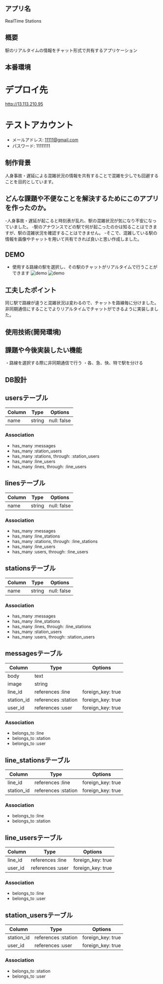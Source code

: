 ## アプリ名
RealTime Stations

## 概要
駅のリアルタイムの情報をチャット形式で共有するアプリケーション

## 本番環境
# デプロイ先
http://13.113.210.95
# テストアカウント
* メールアドレス: 11111@gmail.com
* パスワード: 11111111

## 制作背景
人身事故・遅延による混雑状況の情報を共有することで混雑を少しでも回避することを目的としています。

## どんな課題や不便なことを解決するためにこのアプリを作ったのか。
-人身事故・遅延が起こると時刻表が乱れ、駅の混雑状況が気になり不安になっていました。
-駅のアナウンスでどの駅で何が起こったのかは知ることはできますが、駅の混雑状況を確認することはできません。
-そこで、混雑している駅の情報を画像やチャットを用いて共有できれば良いと思い作成しました。

## DEMO
* 使用する路線の駅を選択し、その駅のチャットがリアルタイムで行うことができます
![demo](https://user-images.githubusercontent.com/58354561/77869884-f4fcb480-727a-11ea-83c8-1f07bcfc4829.jpg)
![demo](https://user-images.githubusercontent.com/58354561/77870132-8835ea00-727b-11ea-87b2-b3d7fe6d1429.gif)

## 工夫したポイント
同じ駅で路線が違うと混雑状況は変わるので、チャットを路線毎に分けました。
非同期通信にすることでよりリアルタイムでチャットができるように実装しました。

## 使用技術(開発環境)
## 課題や今後実装したい機能
・路線を選択する際に非同期通信で行う
・各、急、快、特で駅を分ける

## DB設計
## usersテーブル
|Column|Type|Options|
|------|----|-------|
|name|string|null: false|

### Association
- has_many :messages
- has_many :station_users
- has_many :stations, through: :station_users
- has_many :line_users
- has_many :lines, through: :line_users

## linesテーブル
|Column|Type|Options|
|------|----|-------|
|name|string|null: false|

### Association
- has_many :messages
- has_many :line_stations
- has_many :stations, through: :line_stations
- has_many :line_users
- has_many :users, through: :line_users

## stationsテーブル
|Column|Type|Options|
|------|----|-------|
|name|string|null: false|

### Association
- has_many :messages
- has_many :line_stations
- has_many :lines, through: :line_stations
- has_many :station_users
- has_many :users, through: :station_users

## messagesテーブル
|Column|Type|Options|
|------|----|-------|
|body|text||
|image|string||
|line_id|references :line|foreign_key: true|
|station_id|references :station|foreign_key: true|
|user_id|references :user|foreign_key: true|

### Association
- belongs_to :line
- belongs_to :station
- belongs_to :user

## line_stationsテーブル
|Column|Type|Options|
|------|----|-------|
|line_id|references :line|foreign_key: true|
|station_id|references :station|foreign_key: true|

### Association
- belongs_to :line
- belongs_to :station

## line_usersテーブル
|Column|Type|Options|
|------|----|-------|
|line_id|references :line|foreign_key: true|
|user_id|references :user|foreign_key: true|

### Association
- belongs_to :line
- belongs_to :user

## station_usersテーブル
|Column|Type|Options|
|------|----|-------|
|station_id|references :station|foreign_key: true|
|user_id|references :user|foreign_key: true|

### Association
- belongs_to :station
- belongs_to :user
